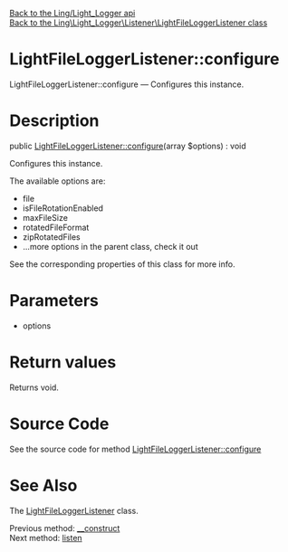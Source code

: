 [Back to the Ling/Light_Logger api](https://github.com/lingtalfi/Light_Logger/blob/master/doc/api/Ling/Light_Logger.md)<br>
[Back to the Ling\Light_Logger\Listener\LightFileLoggerListener class](https://github.com/lingtalfi/Light_Logger/blob/master/doc/api/Ling/Light_Logger/Listener/LightFileLoggerListener.md)


LightFileLoggerListener::configure
================



LightFileLoggerListener::configure — Configures this instance.




Description
================


public [LightFileLoggerListener::configure](https://github.com/lingtalfi/Light_Logger/blob/master/doc/api/Ling/Light_Logger/Listener/LightFileLoggerListener/configure.md)(array $options) : void




Configures this instance.

The available options are:
- file
- isFileRotationEnabled
- maxFileSize
- rotatedFileFormat
- zipRotatedFiles
- ...more options in the parent class, check it out

See the corresponding properties of this class for more info.




Parameters
================


- options

    


Return values
================

Returns void.








Source Code
===========
See the source code for method [LightFileLoggerListener::configure](https://github.com/lingtalfi/Light_Logger/blob/master/Listener/LightFileLoggerListener.php#L150-L172)


See Also
================

The [LightFileLoggerListener](https://github.com/lingtalfi/Light_Logger/blob/master/doc/api/Ling/Light_Logger/Listener/LightFileLoggerListener.md) class.

Previous method: [__construct](https://github.com/lingtalfi/Light_Logger/blob/master/doc/api/Ling/Light_Logger/Listener/LightFileLoggerListener/__construct.md)<br>Next method: [listen](https://github.com/lingtalfi/Light_Logger/blob/master/doc/api/Ling/Light_Logger/Listener/LightFileLoggerListener/listen.md)<br>

